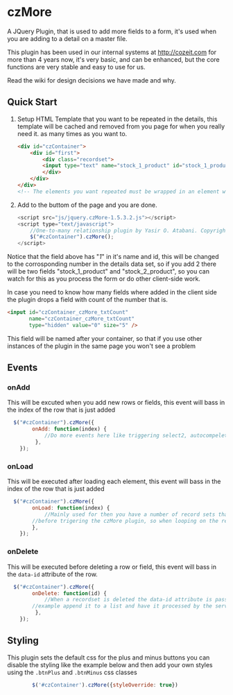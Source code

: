 czMore
======

A JQuery Plugin, that is used to add more fields to a form, it's used when you are adding to a detail on a master file.

This plugin has been used in our internal systems at http://cozeit.com for more than 4 years now, it's very basic, and can be enhanced, but the core functions are very stable and easy to use for us.

Read the wiki for design decisions we have made and why.

## Quick Start

1. Setup HTML Template that you want to be repeated in the details, this template will be cached and removed from you page for when you really need it. as many times as you want to.

	```html
	<div id="czContainer">
		<div id="first">
			<div class="recordset">
			<input type="text" name="stock_1_product" id="stock_1_product" />
			</div>
		</div>
	</div>
	<!-- The elements you want repeated must be wrapped in an element with id="recordset" which needs to have a parent element with id="recordset".-->
	```

2. Add to the buttom of the page and you are done.

	```javascript
	<script src="js/jquery.czMore-1.5.3.2.js"></script>
	<script type="text/javascript">
		//One-to-many relationship plugin by Yasir O. Atabani. Copyrights Reserved.
		$("#czContainer").czMore();
	</script>
	```


Notice that the field above has "_1_" in it's name and id, this will be changed to the corrosponding number in the details data set, so if you add 2 there will be two fields "stock_1_product" and "stock_2_product", so you can watch for this as you process the form or do other client-side work.

In case you need to know how many fields where added in the client side the plugin drops a field with count of the number that is.

```html
<input id="czContainer_czMore_txtCount"
	   name="czContainer_czMore_txtCount"
	   type="hidden" value="0" size="5" />
```

This field will be named after your container, so that if you use other instances of the plugin in the same page you won't see a problem

## Events

### onAdd
  This will be excuted when you add new rows or fields, this event will bass in the index of the row that is just added
  
```javascript  
  $("#czContainer").czMore({
        onAdd: function(index) {
            //Do more events here like triggering select2, autocompelete, or other things you might want to do
         },
    });
```
### onLoad
  This will be executed after loading each element, this event will bass in the index of the row that is just added

```javascript  
  $("#czContainer").czMore({
        onLoad: function(index) {
            //Mainly used for then you have a number of record sets that are passed/loaded into html 
	    //before trigering the czMore plugin, so when looping on the recordsets this event will trigger each time
	    },
    });
```
### onDelete
  This will be executed before deleting a row or field, this event will bass in the `data-id` attribute of the row.
  
```javascript  
  $("#czContainer").czMore({
        onDelete: function(id) {
            //When a recordset is deleted the data-id attribute is passed to this funciton so you can for 
	    //example append it to a list and have it processed by the server after the records are saved
         },
    });
```

## Styling
  This plugin sets the default css for the plus and minus buttons you can disable
  the styling like the example below and  then add your own styles using the
`.btnPlus` and `.btnMinus` css classes

```javascript
		$('#czContainer').czMore({styleOverride: true})
```
